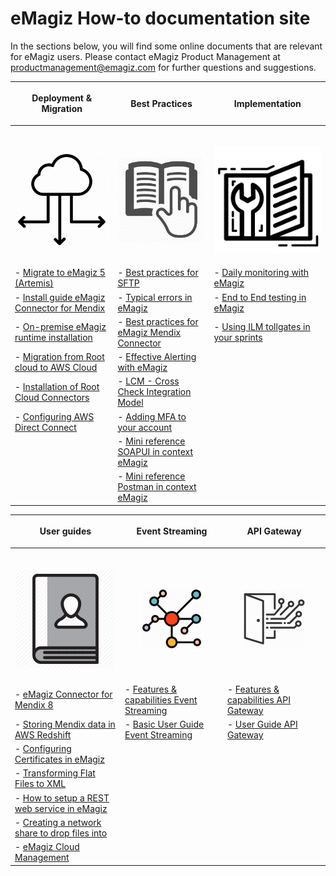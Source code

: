# eMagiz How-to documentation site
In the sections below, you will find some online documents that are relevant for eMagiz users. Please contact eMagiz Product Management at productmanagement@emagiz.com for further questions and suggestions.

| <p align="center">**Deployment & Migration**</p>| <p align="center">**Best Practices**</p>| <p align="center">**Implementation**</p>|
| ------ | ------ | ------ |
|<img width=600/><p align="center"><img src="../../img/howto/Deployment_icon.png">|<img width=600/><p align="center"><img src="../../img/howto/BestPractice_icon.jpg"></p>|<img width=600/><p align="center"><img src="../../img/howto/How2_icon.png"></p>|
| - [Migrate to eMagiz 5 (Artemis)](upgrade-to-eMagiz5.md)| - [Best practices for SFTP](sftp-best-practice.md)|- [Daily monitoring with eMagiz](daily-monitoring.md) |
| - [Install guide eMagiz Connector for Mendix](upgrade-eMagizMendixConnector.md)| - [Typical errors in eMagiz](typical_errors_emagiz.md)| - [End to End testing in eMagiz](end2end-testing.md)|
| - [On-premise eMagiz runtime installation](runtime-installations-onpremise.md) |- [Best practices for eMagiz Mendix Connector](Bestpractices-emagizmendix-connector.md) | - [Using ILM tollgates in your sprints](emagiz-tollgates.md)|
| - [Migration from Root cloud to AWS Cloud](migrate-root2aws.md) | - [Effective Alerting with eMagiz](effective-alerting.md) | |
| - [Installation of Root Cloud Connectors](rootcloud-runtime-install.md)| - [LCM - Cross Check Integration Model](life-cycle-management.md)| |
| - [Configuring AWS Direct Connect](direct-connect.md)| - [Adding MFA to your account](add-mfa-userlevel.md)| |
| |- [Mini reference SOAPUI in context eMagiz](minireference-SOAPUI.md)| |
| |- [Mini reference Postman in context eMagiz](minireference-Postman.md)| |


| <p align="center">**User guides**</p>| <p align="center">**Event Streaming**</p>| <p align="center">**API Gateway**</p>|
| ------ | ------ | ------ |
|<img width=800/><p align="center"><img  src="../../img/howto/UserGuide_icon.png"></p>|<img width=800/><p align="center"><img  src="../../img/howto/EventStreaming.png"></p>|<img width=800/><p align="center"><img  src="../../img/howto/API_Gateway.png"></p>|
|- [eMagiz Connector for Mendix 8](userguide-emagizmendix-V8.md)| - [Features & capabilities Event Streaming](release-note-eventstreaming.md) | - [Features & capabilities API Gateway](apigw-releasenotes.md)|
|- [Storing Mendix data in AWS Redshift](store-your-mendix-data-in-redshift.md)| - [Basic User Guide Event Streaming](userguide-eventstreaming.md) | - [ User Guide API Gateway](userguide-apigateway.md)|
|- [Configuring Certificates in eMagiz](configure-certificates.md)| | |
|- [Transforming Flat Files to XML](flatfile-transformations.md)| | |
| - [How to setup a REST web service in eMagiz](hosting-rest-webservice.md) | | |
|- [Creating a network share to drop files into](create-networkshare-win.md)| | |
|- [eMagiz Cloud Management](managing-emagizcloud.md) | | |
